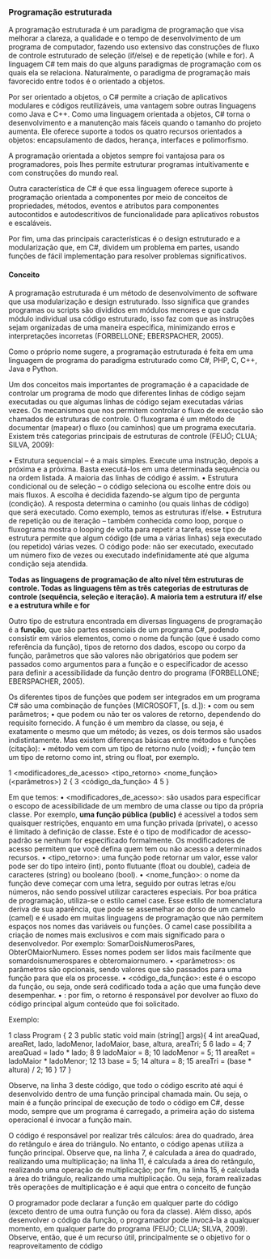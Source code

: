 ### Programação estruturada

A programação estruturada é um paradigma de programação que visa melhorar a clareza, a qualidade e o tempo de desenvolvimento de um programa de computador, fazendo uso extensivo das construções de fluxo de controle estruturado de seleção (if/else) e de repetição (while e for). A linguagem C# tem mais do que alguns paradigmas de programação com os quais ela se relaciona. Naturalmente, o paradigma de programação mais favorecido entre todos é o orientado a objetos.

Por ser orientado a objetos, o C# permite a criação de aplicativos modulares e códigos reutilizáveis, uma vantagem sobre outras linguagens como Java e C++. Como uma linguagem orientada a objetos, C# torna o desenvolvimento e a manutenção mais fáceis quando o tamanho do projeto aumenta. Ele oferece suporte a todos os quatro recursos orientados a objetos: encapsulamento de dados, herança, interfaces e polimorfismo. 

A programação orientada a objetos sempre foi vantajosa para os programadores, pois lhes permite estruturar programas intuitivamente e com construções do mundo real.

Outra característica de C# é que essa linguagem oferece suporte à programação orientada a componentes por meio de conceitos de propriedades, métodos, eventos e atributos para componentes autocontidos e autodescritivos de funcionalidade para aplicativos robustos e escaláveis. 

Por fim, uma das principais características é o design estruturado e a modularização que, em C#, dividem um problema em partes, usando funções de fácil implementação para resolver problemas significativos. 

#### Conceito 
A programação estruturada é um método de desenvolvimento de software que usa modularização e design estruturado. Isso significa que grandes programas ou scripts são divididos em módulos menores e que cada módulo individual usa código estruturado, isso faz com que as instruções sejam organizadas de uma maneira específica, minimizando erros e interpretações incorretas (FORBELLONE; EBERSPACHER, 2005).

Como o próprio nome sugere, a programação estruturada é feita em uma linguagem de programa do paradigma estruturado como C#, PHP, C, C++, Java e Python.

Um dos conceitos mais importantes de programação é a capacidade de controlar um programa de modo que diferentes linhas de código sejam executadas ou que algumas linhas de código sejam executadas várias vezes. Os mecanismos que nos permitem controlar o fluxo de execução são chamados de estruturas de controle. O fluxograma é um método de documentar (mapear) o fluxo (ou caminhos) que um programa executaria. Existem três categorias principais de estruturas de controle (FEIJÓ; CLUA; SILVA, 2009):

• Estrutura sequencial – é a mais simples. Execute uma instrução,
depois a próxima e a próxima. Basta executá-los em uma determinada sequência ou na ordem listada. A maioria das linhas de
código é assim.
• Estrutura condicional ou de seleção – o código seleciona ou escolhe entre dois ou mais fluxos. A escolha é decidida fazendo-se
algum tipo de pergunta (condição). A resposta determina o caminho (ou quais linhas de código) que será executado. Como exemplo, temos as estruturas if/else.
• Estrutura de repetição ou de iteração – também conhecida como
loop, porque o fluxograma mostra o looping de volta para repetir a tarefa, esse tipo de estrutura permite que algum código (de
uma a várias linhas) seja executado (ou repetido) várias vezes. O
código pode: não ser executado, executado um número fixo de
vezes ou executado indefinidamente até que alguma condição
seja atendida.

**Todas as linguagens de programação de alto nível têm estruturas de controle. Todas as linguagens têm as três categorias de estruturas de controle (sequência, seleção e iteração). A maioria tem a estrutura if/ else e a estrutura while e for**

Outro tipo de estrutura encontrada em diversas linguagens de programação é a **função**, que são partes essenciais de um programa C#, podendo consistir em vários elementos, como o nome da função (que é usado como referência da função), tipos de retorno dos dados, escopo ou corpo da função, parâmetros que são valores não obrigatórios que podem ser passados como argumentos para a função e o especificador de acesso para definir a acessibilidade da função dentro do programa (FORBELLONE; EBERSPACHER, 2005).

Os diferentes tipos de funções que podem ser integrados em um
programa C# são uma combinação de funções (MICROSOFT, [s. d.]):
• com ou sem parâmetros;
• que podem ou não ter os valores de retorno, dependendo do requisito fornecido.
A função é um membro da classe, ou seja, é exatamente o mesmo
que um método; às vezes, os dois termos são usados indistintamente.
Mas existem diferenças básicas entre métodos e funções (citação):
• método vem com um tipo de retorno nulo (void);
• função tem um tipo de retorno como int, string ou float, por
exemplo.

1 <modificadores_de_acesso> <tipo_retorno> <nome_função> (<parâmetros>)
2 {
3 <código_da_função>
4 <retorno>
5 }

Em que temos:
• <modificadores_de_acesso>: são usados para especificar o escopo de acessibilidade de um membro de uma classe ou tipo da
própria classe. Por exemplo, **uma função pública (public)** é acessível a todos sem quaisquer restrições, enquanto em uma função
privada (private), o acesso é limitado à definição de classe. Este
é o tipo de modificador de acesso-padrão se nenhum for especificado formalmente. Os modificadores de acesso permitem que
você defina quem tem ou não acesso a determinados recursos.
• <tipo_retorno>: uma função pode retornar um valor, esse valor
pode ser do tipo inteiro (int), ponto flutuante (float ou double), cadeia de caracteres (string) ou booleano (bool).
• <nome_função>: o nome da função deve começar com uma letra, seguido por outras letras e/ou números, não sendo possível
utilizar caracteres especiais. Por boa prática de programação,
utiliza-se o estilo camel case. Esse estilo de nomenclatura deriva de sua aparência, que pode se assemelhar ao dorso de um
camelo (camel) e é usado em muitas linguagens de programação que não permitem espaços nos nomes das variáveis ou funções. O camel case possibilita a criação de nomes mais exclusivos e com mais significado para o desenvolvedor. Por exemplo:
SomarDoisNumerosPares, ObterOMaiorNumero. Esses nomes
podem ser lidos mais facilmente que somardoisnumerospares e
obteromaiornumero.
• <parâmetros>: os parâmetros são opcionais, sendo valores que
são passados para uma função para que ela os processe.
• <código_da_função>: este é o escopo da função, ou seja, onde
será codificado toda a ação que uma função deve desempenhar.
• <retorno>: por fim, o retorno é responsável por devolver ao fluxo
do código principal algum conteúdo que foi solicitado.

Exemplo:

1 class Program {
2
3 public static void main (string[] args){
4 int areaQuad, areaRet, lado, ladoMenor, ladoMaior, base, altura, areaTri;
5
6 lado = 4;
7 areaQuad = lado * lado;
8
9 ladoMaior = 8;
10 ladoMenor = 5;
11 areaRet = ladoMaior * ladoMenor;
12
13 base = 5;
14 altura = 8;
15 areaTri = (base * altura) / 2;
16 }
17 } 

Observe, na linha 3 deste código, que todo o código escrito até aqui é desenvolvido dentro de uma função principal chamada main. Ou seja, o main é a função principal de execução de todo o código em C#, desse modo, sempre que um programa é carregado, a primeira ação do sistema operacional é invocar a função main.

O código é responsável por realizar três cálculos: área do quadrado, área do retângulo e área do triângulo. No entanto, o código apenas utiliza a função principal. Observe que, na linha 7, é calculada a área do quadrado, realizando uma multiplicação; na linha 11, é calculada a área do retângulo, realizando uma operação de multiplicação; por fim, na linha 15, é calculada a área do triângulo, realizando uma multiplicação. Ou seja, foram realizadas três operações de multiplicação e é aqui que entra o conceito de função

O programador pode declarar a função em qualquer parte do código (exceto dentro de uma outra função ou fora da classe). Além disso, após desenvolver o código da função, o programador pode invocá-la a qualquer momento, em qualquer parte do programa (FEIJÓ; CLUA; SILVA, 2009). Observe, então, que é um recurso útil, principalmente se o objetivo for o reaproveitamento de código

